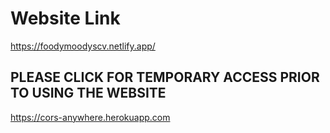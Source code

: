 # Website Link
https://foodymoodyscv.netlify.app/

## PLEASE CLICK FOR TEMPORARY ACCESS PRIOR TO USING THE WEBSITE
https://cors-anywhere.herokuapp.com
